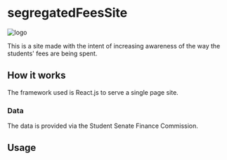 # segregatedFeesSite
![logo](https://raw.githubusercontent.com/UWEC-ITC/segregatedFeesSite/master/public/favicon.ico)

This is a site made with the intent of increasing awareness of the way the students' fees are being spent.

## How it works
The framework used is React.js to serve a single page site.

### Data
The data is provided via the Student Senate Finance Commission.

## Usage

